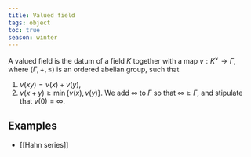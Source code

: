 ```yaml
---
title: Valued field
tags: object
toc: true
season: winter
--- 
```

A valued field is the datum of a field $K$ together with a map $v: K^\times \to \Gamma$, where $(\Gamma, +, \leq)$ is an ordered abelian group, such that
1. $v(xy) = v(x) + v(y)$,
2. $v(x+y) \geq \min\{v(x),v(y)\}$.
We add $\infty$ to $\Gamma$  so that $\infty \geq \Gamma$, and stipulate that $v(0) = \infty$.

## Examples
- [[Hahn series]]